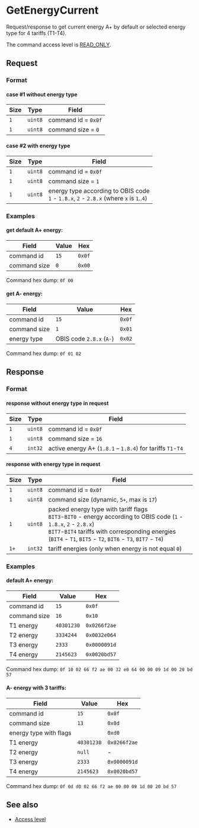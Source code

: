 # GetEnergyCurrent

Request/response to get current energy A+ by default or selected energy type for 4 tariffs (T1-T4).

The command access level is [READ_ONLY](../basics.md#command-access-level).


## Request

### Format

#### case #1 without energy type

| Size | Type    | Field               |
| ---- | ------- | ------------------- |
| `1`  | `uint8` | command id = `0x0f` |
| `1`  | `uint8` | command size = `0`  |

#### case #2 with energy type

| Size | Type    | Field                                                                                         |
| ---- | ------- | --------------------------------------------------------------------------------------------- |
| `1`  | `uint8` | command id = `0x0f`                                                                           |
| `1`  | `uint8` | command size = `1`                                                                            |
| `1`  | `uint8` | energy type according to OBIS code <br/> `1` - `1.8.x`, `2` - `2.8.x` (where `x` is `1`..`4`) |

### Examples

#### get default A+ energy:

| Field        | Value | Hex    |
| ------------ | ----- | ------ |
| command id   | `15`  | `0x0f` |
| command size | `0`   | `0x00` |

Command hex dump: `0f 00`

#### get A- energy:

| Field        | Value                    | Hex    |
| ------------ | ------------------------ | ------ |
| command id   | `15`                     | `0x0f` |
| command size | `1`                      | `0x01` |
| energy type  | OBIS code `2.8.x` (`A-`) | `0x02` |

Command hex dump: `0f 01 02`


## Response

### Format

#### response without energy type in request

| Size | Type    | Field                                                      |
| ---- | ------- | ---------------------------------------------------------- |
| `1`  | `uint8` | command id = `0x0f`                                        |
| `1`  | `uint8` | command size = `16`                                        |
| `4`  | `int32` | active energy A+ (`1.8.1` – `1.8.4`) for tariffs `T1`-`T4` |

#### response with energy type in request

| Size | Type    | Field                                                                                                                                                                                                                       |
| ---- | ------- | --------------------------------------------------------------------------------------------------------------------------------------------------------------------------------------------------------------------------- |
| `1`  | `uint8` | command id = `0x0f`                                                                                                                                                                                                         |
| `1`  | `uint8` | command size (dynamic, `5+`, max is `17`)                                                                                                                                                                                   |
| `1`  | `uint8` | packed energy type with tariff flags <br/> `BIT3`-`BIT0` - energy according to OBIS code (`1` - `1.8.x`, `2` - `2.8.x`) <br/> `BIT7`-`BIT4` tariffs with corresponding energies (`BIT4` - `T1`, `BIT5` - `T2`, `BIT6` - `T3`, `BIT7` - `T4`) |
| `1+` | `int32` | tariff energies (only when energy is not equal `0`)                                                                                                                                                                         |

### Examples

#### default A+ energy:

| Field        | Value      | Hex          |
| ------------ | ---------- | ------------ |
| command id   | `15`       | `0x0f`       |
| command size | `16`       | `0x10`       |
| T1 energy    | `40301230` | `0x0266f2ae` |
| T2 energy    | `3334244`  | `0x0032e064` |
| T3 energy    | `2333`     | `0x0000091d` |
| T4 energy    | `2145623`  | `0x0020bd57` |

Command hex dump: `0f 10 02 66 f2 ae 00 32 e0 64 00 00 09 1d 00 20 bd 57`

#### A- energy with 3 tariffs:

| Field                  | Value      | Hex          |
| ---------------------- | ---------- | ------------ |
| command id             | `15`       | `0x0f`       |
| command size           | `13`       | `0x0d`       |
| energy type with flags |            | `0xd0`       |
| T1 energy              | `40301230` | `0x0266f2ae` |
| T2 energy              | `null`     | -            |
| T3 energy              | `2333`     | `0x0000091d` |
| T4 energy              | `2145623`  | `0x0020bd57` |

Command hex dump: `0f 0d d0 02 66 f2 ae 00 00 09 1d 00 20 bd 57`


## See also

* [Access level](../basics.md#command-access-level)
